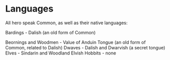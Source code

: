 # Languages

All hero speak Common, as well as their native languages:

Bardings - Dalish (an old form of Common)

Beornings and Woodmen - Value of Anduin Tongue (an old form of Common, related to Dalish)
Dwaves - Dalish and Dwarvish (a secret tongue)
Elves - Sindarin and Woodland Elvish
Hobbits - none
